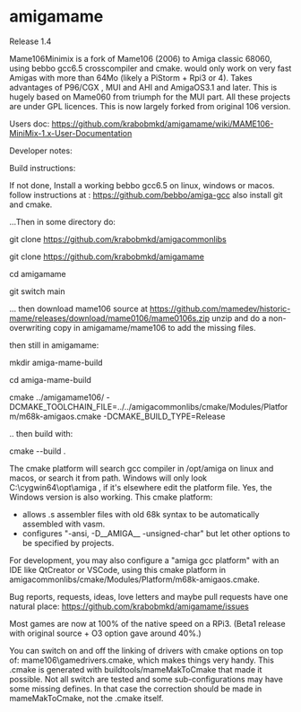 # amigamame

Release 1.4

 Mame106Minimix is a fork of Mame106 (2006) to Amiga classic 68060, using bebbo gcc6.5 crosscompiler and cmake.
 would only work on very fast Amigas with more than 64Mo (likely a PiStorm + Rpi3 or 4). 
 Takes advantages of P96/CGX , MUI and AHI and AmigaOS3.1 and later. 
 This is hugely based on Mame060 from triumph for the MUI part. All these projects are under GPL licences.
 This is now largely forked from original 106 version.
 
  Users doc: https://github.com/krabobmkd/amigamame/wiki/MAME106-MiniMix-1.x-User-Documentation
 
 Developer notes:
 
 Build instructions:
 
 If not done, Install a working bebbo gcc6.5 on linux, windows or macos.
 follow instructions at : https://github.com/bebbo/amiga-gcc
 also install git and cmake.
 
 ...Then in some directory do:
 
 git clone https://github.com/krabobmkd/amigacommonlibs
 
 git clone https://github.com/krabobmkd/amigamame
 
 cd amigamame

 git switch main
 
 ... then download mame106 source at
   https://github.com/mamedev/historic-mame/releases/download/mame0106/mame0106s.zip
 unzip and do a non-overwriting copy in amigamame/mame106 to add the missing files.
 
 then still in amigamame:
 
 mkdir amiga-mame-build
 
 cd amiga-mame-build
 
 cmake ../amigamame106/ 
 -DCMAKE_TOOLCHAIN_FILE=../../amigacommonlibs/cmake/Modules/Platform/m68k-amigaos.cmake -DCMAKE_BUILD_TYPE=Release

 .. then build with:
 
 cmake --build .
 
 The cmake platform will search gcc compiler in /opt/amiga on linux and macos, or search it from path. Windows will only look C:\cygwin64\opt\amiga , if it's elsewhere edit the platform file. Yes, the Windows version is also working.
This cmake platform:
 - allows .s assembler files with old 68k syntax to be automatically assembled with vasm.
 - configures "-ansi, -D__AMIGA__ -unsigned-char" but let other options to be specified by projects. 
 
 For development, you may also configure a "amiga gcc platform" with an IDE like QtCreator or VSCode, using this cmake platform in amigacommonlibs/cmake/Modules/Platform/m68k-amigaos.cmake.
 
 Bug reports, requests, ideas, love letters and maybe pull requests have one natural place:
 https://github.com/krabobmkd/amigamame/issues
 
 Most games are now at 100% of the native speed on a RPi3. (Beta1 release with original source + O3 option
  gave around 40%.)
 
 You can switch on and off the linking of drivers with cmake options on top of: mame106\gamedrivers.cmake,
 which makes things very handy. This .cmake is generated with buildtools/mameMakToCmake that made it possible. Not all switch are tested and some sub-configurations may have some missing defines. In that case the correction should be made in mameMakToCmake, not the .cmake itself.
 
  
 
  
   

